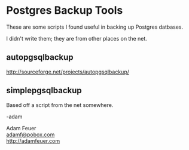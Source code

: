Postgres Backup Tools
======================

These are some scripts I found useful in backing up Postgres datbases.

I didn't write them; they are from other places on the net.

autopgsqlbackup
---------------

http://sourceforge.net/projects/autopgsqlbackup/

simplepgsqlbackup
----------------

Based off a script from the net somewhere.

-adam

Adam Feuer <br/>
adamf@pobox.com <br/> 
http://adamfeuer.com <br/>
